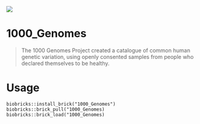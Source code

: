 <a href="https://github.com/biobricks-ai/1000_Genomes/actions"><img src="https://github.com/biobricks-ai/1000_Genomes/actions/workflows/bricktools-check.yaml/badge.svg?branch=main"/></a>
# 1000_Genomes
>The 1000 Genomes Project created a catalogue of common human genetic variation, using openly consented samples from people who declared themselves to be healthy.

# Usage
```{R}
biobricks::install_brick("1000_Genomes")
biobricks::brick_pull("1000_Genomes)
biobricks::brick_load("1000_Genomes)
```
